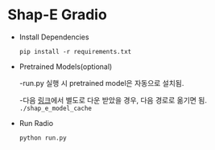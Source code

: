 # Shap-E Gradio

- Install Dependencies
    ```
    pip install -r requirements.txt
    ```
- Pretrained Models(optional)

	-run.py 실행 시 pretrained model은 자동으로 설치됨.
	
	-다음 [링크](https://drive.google.com/drive/folders/1tRSjbHulCoqQ9P3FOia9OeQ_5CuSVQLY?usp=drive_link)에서 별도로 다운 받았을 경우, 다음 경로로 옮기면 됨. ```./shap_e_model_cache```



- Run Radio
    ```
    python run.py 
    ```
